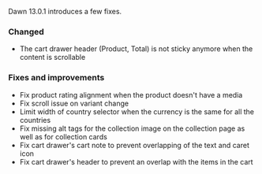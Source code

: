 Dawn 13.0.1 introduces a few fixes.
### Changed
- The cart drawer header (Product, Total) is not sticky anymore when the content is scrollable
### Fixes and improvements
- Fix product rating alignment when the product doesn't have a media
- Fix scroll issue on variant change
- Limit width of country selector when the currency is the same for all the countries
- Fix missing alt tags for the collection image on the collection page as well as for collection cards
- Fix cart drawer's cart note to prevent overlapping of the text and caret icon
- Fix cart drawer's header to prevent an overlap with the items in the cart

